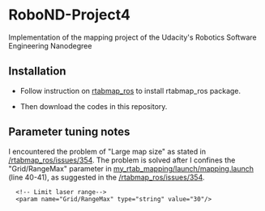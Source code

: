 # RoboND-Project4
Implementation of the mapping project of the Udacity's Robotics Software Engineering Nanodegree

## Installation

- Follow instruction on [rtabmap_ros](https://github.com/introlab/rtabmap_ros) to install rtabmap_ros package.

- Then download the codes in this repository.

## Parameter tuning notes


I encountered the problem of "Large map size" as stated in [/rtabmap_ros/issues/354](https://github.com/introlab/rtabmap_ros/issues/354). The problem is solved after I confines the "Grid/RangeMax" parameter in [my_rtab_mapping/launch/mapping.launch](https://github.com/CenturyLiu/RoboND-Project4/blob/master/my_rtab_mapping/launch/mapping.launch) (line 40-41), as suggested in the [/rtabmap_ros/issues/354](https://github.com/introlab/rtabmap_ros/issues/354). 


      <!-- Limit laser range-->
      <param name="Grid/RangeMax" type="string" value="30"/>
